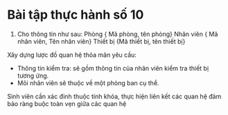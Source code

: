 # Bài tập thực hành số 10

1. Cho thông tin như sau:
Phòng { Mã phòng, tên phòng}
Nhân viên { Mã nhân viên, Tên nhân viên}
Thiết bị {Mã thiết bị, tên thiết bị}

Xây dựng lược đồ quan hệ thỏa mãn yêu cầu:
+  Thông tin kiểm tra: sẽ gồm thông tin của nhân viên kiểm tra thiết bị tương ứng.
+  Mõi nhân viên sẽ thuộc về một phòng ban cụ thể. 

Sinh viên cần xác đinh thuộc tính khóa, thực hiện liên kết các quan hệ đảm bảo ràng buộc toàn vẹn giữa các quan hệ
